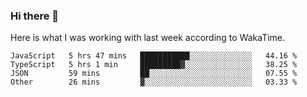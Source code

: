 ### Hi there 👋

Here is what I was working with last week according to WakaTime. 
<!--START_SECTION:waka-->

```text
JavaScript   5 hrs 47 mins   ███████████░░░░░░░░░░░░░░   44.16 %
TypeScript   5 hrs 1 min     █████████▓░░░░░░░░░░░░░░░   38.25 %
JSON         59 mins         ██░░░░░░░░░░░░░░░░░░░░░░░   07.55 %
Other        26 mins         ▓░░░░░░░░░░░░░░░░░░░░░░░░   03.33 %
```

<!--END_SECTION:waka-->

<!--
**keithort/keithort** is a ✨ _special_ ✨ repository because its `README.md` (this file) appears on your GitHub profile.

Here are some ideas to get you started:

- 🔭 I’m currently working on ...
- 🌱 I’m currently learning ...
- 👯 I’m looking to collaborate on ...
- 🤔 I’m looking for help with ...
- 💬 Ask me about ...
- 📫 How to reach me: ...
- 😄 Pronouns: ...
- ⚡ Fun fact: ...
-->
